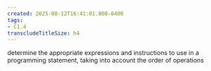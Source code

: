 ```yaml
---
created: 2025-08-12T16:41:01.000-0400
tags:
- C1.4
transcludeTitleSize: h4
---
```


determine the appropriate expressions and instructions to use in a programming statement, taking into account the order of operations
